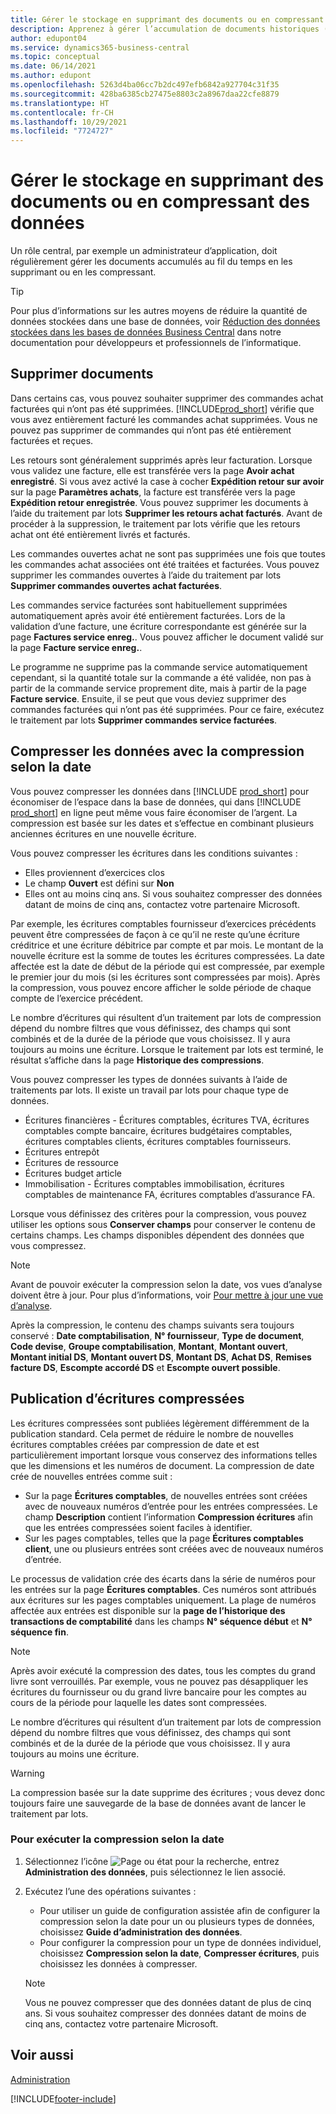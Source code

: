 ```yaml
---
title: Gérer le stockage en supprimant des documents ou en compressant des données
description: Apprenez à gérer l’accumulation de documents historiques (et à réduire la quantité de données stockées dans une base de données) en les supprimant ou en les compressant.
author: edupont04
ms.service: dynamics365-business-central
ms.topic: conceptual
ms.date: 06/14/2021
ms.author: edupont
ms.openlocfilehash: 5263d4ba06cc7b2dc497efb6842a927704c31f35
ms.sourcegitcommit: 428ba6385cb27475e8803c2a8967daa22cfe8879
ms.translationtype: HT
ms.contentlocale: fr-CH
ms.lasthandoff: 10/29/2021
ms.locfileid: "7724727"
---
```

# <a name="manage-storage-by-deleting-documents-or-compressing-data"></a>Gérer le stockage en supprimant des documents ou en compressant des données

Un rôle central, par exemple un administrateur d’application, doit régulièrement gérer les documents accumulés au fil du temps en les supprimant ou en les compressant.  

> [!TIP]
> Pour plus d’informations sur les autres moyens de réduire la quantité de données stockées dans une base de données, voir [Réduction des données stockées dans les bases de données Business Central](/dynamics365/business-central/dev-itpro/administration/database-reduce-data) dans notre documentation pour développeurs et professionnels de l’informatique.

## <a name="delete-documents"></a>Supprimer documents

Dans certains cas, vous pouvez souhaiter supprimer des commandes achat facturées qui n’ont pas été supprimées. [!INCLUDE[prod_short](includes/prod_short.md)] vérifie que vous avez entièrement facturé les commandes achat supprimées. Vous ne pouvez pas supprimer de commandes qui n’ont pas été entièrement facturées et reçues.  

Les retours sont généralement supprimés après leur facturation. Lorsque vous validez une facture, elle est transférée vers la page **Avoir achat enregistré**. Si vous avez activé la case à cocher **Expédition retour sur avoir** sur la page **Paramètres achats**, la facture est transférée vers la page **Expédition retour enregistrée**. Vous pouvez supprimer les documents à l’aide du traitement par lots **Supprimer les retours achat facturés**. Avant de procéder à la suppression, le traitement par lots vérifie que les retours achat ont été entièrement livrés et facturés.  

Les commandes ouvertes achat ne sont pas supprimées une fois que toutes les commandes achat associées ont été traitées et facturées. Vous pouvez supprimer les commandes ouvertes à l’aide du traitement par lots **Supprimer commandes ouvertes achat facturées**.  

Les commandes service facturées sont habituellement supprimées automatiquement après avoir été entièrement facturées. Lors de la validation d’une facture, une écriture correspondante est générée sur la page **Factures service enreg.**. Vous pouvez afficher le document validé sur la page **Facture service enreg.**.  

Le programme ne supprime pas la commande service automatiquement cependant, si la quantité totale sur la commande a été validée, non pas à partir de la commande service proprement dite, mais à partir de la page **Facture service**. Ensuite, il se peut que vous deviez supprimer des commandes facturées qui n’ont pas été supprimées. Pour ce faire, exécutez le traitement par lots **Supprimer commandes service facturées**.  

## <a name="compress-data-with-date-compression"></a>Compresser les données avec la compression selon la date

Vous pouvez compresser les données dans [!INCLUDE [prod_short](includes/prod_short.md)] pour économiser de l’espace dans la base de données, qui dans [!INCLUDE [prod_short](includes/prod_short.md)] en ligne peut même vous faire économiser de l’argent. La compression est basée sur les dates et s’effectue en combinant plusieurs anciennes écritures en une nouvelle écriture. 

Vous pouvez compresser les écritures dans les conditions suivantes :

* Elles proviennent d’exercices clos
* Le champ **Ouvert** est défini sur **Non** 
* Elles ont au moins cinq ans. Si vous souhaitez compresser des données datant de moins de cinq ans, contactez votre partenaire Microsoft.

Par exemple, les écritures comptables fournisseur d’exercices précédents peuvent être compressées de façon à ce qu’il ne reste qu’une écriture créditrice et une écriture débitrice par compte et par mois. Le montant de la nouvelle écriture est la somme de toutes les écritures compressées. La date affectée est la date de début de la période qui est compressée, par exemple le premier jour du mois (si les écritures sont compressées par mois). Après la compression, vous pouvez encore afficher le solde période de chaque compte de l’exercice précédent.

Le nombre d’écritures qui résultent d’un traitement par lots de compression dépend du nombre filtres que vous définissez, des champs qui sont combinés et de la durée de la période que vous choisissez. Il y aura toujours au moins une écriture. Lorsque le traitement par lots est terminé, le résultat s’affiche dans la page **Historique des compressions**.

Vous pouvez compresser les types de données suivants à l’aide de traitements par lots. Il existe un travail par lots pour chaque type de données.

* Écritures financières - Écritures comptables, écritures TVA, écritures comptables compte bancaire, écritures budgétaires comptables, écritures comptables clients, écritures comptables fournisseurs.
* Écritures entrepôt 
* Écritures de ressource
* Écritures budget article
* Immobilisation - Écritures comptables immobilisation, écritures comptables de maintenance FA, écritures comptables d’assurance FA.

Lorsque vous définissez des critères pour la compression, vous pouvez utiliser les options sous **Conserver champs** pour conserver le contenu de certains champs. Les champs disponibles dépendent des données que vous compressez.

> [!NOTE]
> Avant de pouvoir exécuter la compression selon la date, vos vues d’analyse doivent être à jour. Pour plus d’informations, voir [Pour mettre à jour une vue d’analyse](bi-how-analyze-data-dimension.md#to-update-an-analysis-view).

Après la compression, le contenu des champs suivants sera toujours conservé : **Date comptabilisation**, **N° fournisseur**, **Type de document**, **Code devise**, **Groupe comptabilisation**, **Montant**, **Montant ouvert**, **Montant initial DS**, **Montant ouvert DS**, **Montant DS**, **Achat DS**, **Remises facture DS**, **Escompte accordé DS** et **Escompte ouvert possible**.

## <a name="posting-compressed-entries"></a>Publication d’écritures compressées
Les écritures compressées sont publiées légèrement différemment de la publication standard. Cela permet de réduire le nombre de nouvelles écritures comptables créées par compression de date et est particulièrement important lorsque vous conservez des informations telles que les dimensions et les numéros de document. La compression de date crée de nouvelles entrées comme suit :
* Sur la page **Écritures comptables**, de nouvelles entrées sont créées avec de nouveaux numéros d’entrée pour les entrées compressées. Le champ **Description** contient l’information **Compression écritures** afin que les entrées compressées soient faciles à identifier. 
* Sur les pages comptables, telles que la page **Écritures comptables client**, une ou plusieurs entrées sont créées avec de nouveaux numéros d’entrée. 

Le processus de validation crée des écarts dans la série de numéros pour les entrées sur la page **Écritures comptables**. Ces numéros sont attribués aux écritures sur les pages comptables uniquement. La plage de numéros affectée aux entrées est disponible sur la **page de l’historique des transactions de comptabilité** dans les champs **N° séquence début** et **N° séquence fin**. 

> [!NOTE]
> Après avoir exécuté la compression des dates, tous les comptes du grand livre sont verrouillés. Par exemple, vous ne pouvez pas désappliquer les écritures du fournisseur ou du grand livre bancaire pour les comptes au cours de la période pour laquelle les dates sont compressées.

Le nombre d’écritures qui résultent d’un traitement par lots de compression dépend du nombre filtres que vous définissez, des champs qui sont combinés et de la durée de la période que vous choisissez. Il y aura toujours au moins une écriture. 

> [!WARNING]
> La compression basée sur la date supprime des écritures ; vous devez donc toujours faire une sauvegarde de la base de données avant de lancer le traitement par lots.

### <a name="to-run-a-date-compression"></a>Pour exécuter la compression selon la date
1. Sélectionnez l’icône ![Page ou état pour la recherche](media/ui-search/search_small.png "Icône Page ou état pour la recherche"), entrez **Administration des données**, puis sélectionnez le lien associé.
2. Exécutez l’une des opérations suivantes :
    * Pour utiliser un guide de configuration assistée afin de configurer la compression selon la date pour un ou plusieurs types de données, choisissez **Guide d’administration des données**.
    * Pour configurer la compression pour un type de données individuel, choisissez **Compression selon la date**, **Compresser écritures**, puis choisissez les données à compresser.

   > [!NOTE]
   > Vous ne pouvez compresser que des données datant de plus de cinq ans. Si vous souhaitez compresser des données datant de moins de cinq ans, contactez votre partenaire Microsoft.

## <a name="see-also"></a>Voir aussi

[Administration](admin-setup-and-administration.md)  


[!INCLUDE[footer-include](includes/footer-banner.md)]